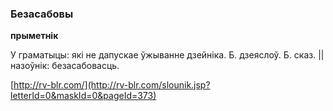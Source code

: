 ### Безасабовы
**прыметнік**

У граматыцы: які не дапускае ўжыванне дзейніка. Б. дзеяслоў. Б. сказ. || назоўнік: безасабовасць.

<a rel="author">[http://rv-blr.com/](http://rv-blr.com/slounik.jsp?letterId=0&maskId=0&pageId=373)</a>
